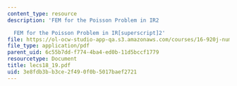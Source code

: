 ```yaml
---
content_type: resource
description: 'FEM for the Poisson Problem in IR2

  FEM for the Poisson Problem in IR[superscript]2'
file: https://ol-ocw-studio-app-qa.s3.amazonaws.com/courses/16-920j-numerical-methods-for-partial-differential-equations-sma-5212-spring-2003/3e8fdb3bb3ce2f490f0b5017baef2721_lecs18_19.pdf
file_type: application/pdf
parent_uid: 6c55b7dd-f774-4ba4-ed0b-11d5bccf1779
resourcetype: Document
title: lecs18_19.pdf
uid: 3e8fdb3b-b3ce-2f49-0f0b-5017baef2721
---
```

